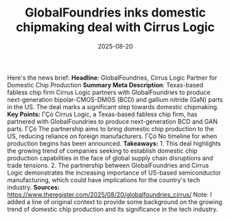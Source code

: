 ﻿---
title: GlobalFoundries inks domestic chipmaking deal with Cirrus Logic
date: '2025-08-20'
category: Markets
summary: ''
slug: globalfoundries inks domestic chipmaking deal with cirrus lo
source_urls:
- https://go.theregister.com/feed/www.theregister.com/2025/08/20/globalfoundries_cirrus/
seo:
  title: GlobalFoundries inks domestic chipmaking deal with Cirrus Logic | Hash n
    Hedge
  description: ''
  keywords:
  - news
  - markets
  - brief
---

Here's the news brief:  **Headline**: GlobalFoundries, Cirrus Logic Partner for Domestic Chip Production  **Summary Meta Description**: Texas-based fabless chip firm Cirrus Logic partners with GlobalFoundries to produce next-generation bipolar-CMOS-DMOS (BCD) and gallium nitride (GaN) parts in the US. The deal marks a significant step towards domestic chipmaking.  **Key Points:**  ΓÇó Cirrus Logic, a Texas-based fabless chip firm, has partnered with GlobalFoundries to produce next-generation BCD and GAN parts. ΓÇó The partnership aims to bring domestic chip production to the US, reducing reliance on foreign manufacturers. ΓÇó No timeline for when production begins has been announced.  **Takeaways:**  1. This deal highlights the growing trend of companies seeking to establish domestic chip production capabilities in the face of global supply chain disruptions and trade tensions. 2. The partnership between GlobalFoundries and Cirrus Logic demonstrates the increasing importance of US-based semiconductor manufacturing, which could have implications for the country's tech industry.  **Sources:**  https://www.theregister.com/2025/08/20/globalfoundries_cirrus/  Note: I added a line of original context to provide some background on the growing trend of domestic chip production and its significance in the tech industry. 
